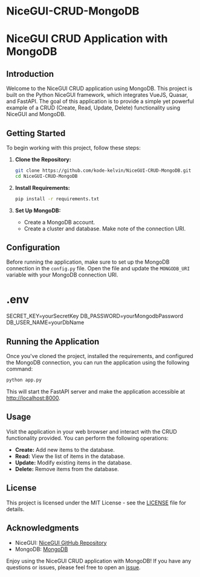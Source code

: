 # NiceGUI-CRUD-MongoDB

# NiceGUI CRUD Application with MongoDB

## Introduction

Welcome to the NiceGUI CRUD application using MongoDB. This project is built on the Python NiceGUI framework, which integrates VueJS, Quasar, and FastAPI. The goal of this application is to provide a simple yet powerful example of a CRUD (Create, Read, Update, Delete) functionality using NiceGUI and MongoDB.

## Getting Started

To begin working with this project, follow these steps:

1. **Clone the Repository:**
   ```bash
   git clone https://github.com/kode-kelvin/NiceGUI-CRUD-MongoDB.git
   cd NiceGUI-CRUD-MongoDB
   ```

2. **Install Requirements:**
   ```bash
   pip install -r requirements.txt
   ```

3. **Set Up MongoDB:**
   - Create a MongoDB account.
   - Create a cluster and database. Make note of the connection URI.

## Configuration

Before running the application, make sure to set up the MongoDB connection in the `config.py` file. Open the file and update the `MONGODB_URI` variable with your MongoDB connection URI.
# .env

SECRET_KEY=yourSecretKey
DB_PASSWORD=yourMongodbPassword
DB_USER_NAME=yourDbName


## Running the Application

Once you've cloned the project, installed the requirements, and configured the MongoDB connection, you can run the application using the following command:

```bash
python app.py
```

This will start the FastAPI server and make the application accessible at [http://localhost:8000](http://localhost:8000).

## Usage

Visit the application in your web browser and interact with the CRUD functionality provided. You can perform the following operations:

- **Create:** Add new items to the database.
- **Read:** View the list of items in the database.
- **Update:** Modify existing items in the database.
- **Delete:** Remove items from the database.

## License

This project is licensed under the MIT License - see the [LICENSE](LICENSE) file for details.

## Acknowledgments

- NiceGUI: [NiceGUI GitHub Repository](https://github.com/kode-kelvin/NiceGUI)
- MongoDB: [MongoDB](https://www.mongodb.com/)

Enjoy using the NiceGUI CRUD application with MongoDB! If you have any questions or issues, please feel free to open an [issue](https://github.com/kode-kelvin/NiceGUI-CRUD-MongoDB/issues).
